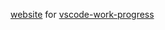 [website](https://work-progress.github.io) for [vscode-work-progress](https://github.com/work-progress/work-progress)
